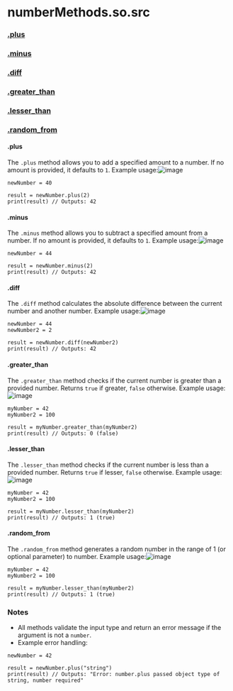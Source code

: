 
# numberMethods.so.src
  ### [.plus](#plus)
  ### [.minus](#minus)
  ### [.diff](#diff)
  ### [.greater_than](#greater_than)
  ### [.lesser_than](#lesser_than)
  ### [.random_from](#random_from)

#### .plus
The `.plus` method allows you to add a specified amount to a number. If no amount is provided, it defaults to `1`. Example usage:![image](https://github.com/user-attachments/assets/e9c828a9-747b-4033-a6c5-df598750951f)
```greyscript
newNumber = 40

result = newNumber.plus(2)
print(result) // Outputs: 42
```

#### .minus
The `.minus` method allows you to subtract a specified amount from a number. If no amount is provided, it defaults to `1`. Example usage:![image](https://github.com/user-attachments/assets/3a41b282-6973-49ae-828e-cfc69b38992c)
```greyscript
newNumber = 44

result = newNumber.minus(2)
print(result) // Outputs: 42
```

#### .diff
The `.diff` method calculates the absolute difference between the current number and another number. Example usage:![image](https://github.com/user-attachments/assets/7f53d021-0089-4833-b3e1-1248b05e0d44)
```greyscript
newNumber = 44
newNumber2 = 2

result = newNumber.diff(newNumber2)
print(result) // Outputs: 42
```

#### .greater_than
The `.greater_than` method checks if the current number is greater than a provided number. Returns `true` if greater, `false` otherwise. Example usage:![image](https://github.com/user-attachments/assets/7a87acd3-f3b3-4c7b-ae38-471824ac0181)
```greyscript
myNumber = 42
myNumber2 = 100

result = myNumber.greater_than(myNumber2)
print(result) // Outputs: 0 (false)
```

#### .lesser_than
The `.lesser_than` method checks if the current number is less than a provided number. Returns `true` if lesser, `false` otherwise. Example usage:![image](https://github.com/user-attachments/assets/78235c4e-ba17-479f-9ace-510487a59698)
```greyscript
myNumber = 42
myNumber2 = 100

result = myNumber.lesser_than(myNumber2)
print(result) // Outputs: 1 (true)
```

#### .random_from
The `.random_from` method generates a random number in the range of 1 (or optional parameter) to number. Example usage:![image](https://github.com/user-attachments/assets/52cc4813-51af-46d0-8d8a-a0d6d2140f4c)
```greyscript
myNumber = 42
myNumber2 = 100

result = myNumber.lesser_than(myNumber2)
print(result) // Outputs: 1 (true)
```

### Notes
- All methods validate the input type and return an error message if the argument is not a `number`.
- Example error handling:
```greyscript
newNumber = 42

result = newNumber.plus("string")
print(result) // Outputs: "Error: number.plus passed object type of string, number required"
```
